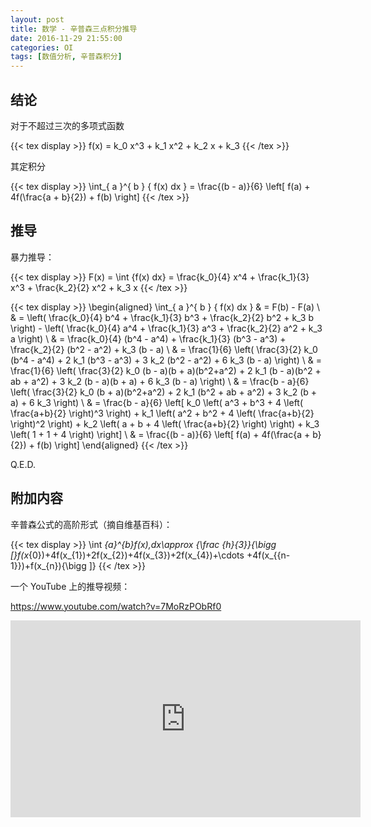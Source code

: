 ```yaml
---
layout: post
title: 数学 - 辛普森三点积分推导
date: 2016-11-29 21:55:00
categories: OI
tags: [数值分析, 辛普森积分]
---
```


## 结论

对于不超过三次的多项式函数

{{< tex display >}} f(x) = k_0 x^3 + k_1 x^2 + k_2 x + k_3 {{< /tex >}}

其定积分

{{< tex display >}} \int_{ a }^{ b } { f(x) dx } = \frac{(b - a)}{6} \left[ f(a) + 4f(\frac{a + b}{2}) + f(b) \right]  {{< /tex >}}

## 推导

暴力推导：

{{< tex display >}} F(x) = \int {f(x) dx} = \frac{k_0}{4} x^4 + \frac{k_1}{3} x^3 + \frac{k_2}{2} x^2 + k_3 x {{< /tex >}}

{{< tex display >}}
\begin{aligned}
    \int_{ a }^{ b } { f(x) dx }
    & = F(b) - F(a) \\
    & = \left( \frac{k_0}{4} b^4 + \frac{k_1}{3} b^3 + \frac{k_2}{2} b^2 + k_3 b \right) - \left( \frac{k_0}{4} a^4 + \frac{k_1}{3} a^3 + \frac{k_2}{2} a^2 + k_3 a \right) \\
    & = \frac{k_0}{4} (b^4 - a^4) + \frac{k_1}{3} (b^3 - a^3) + \frac{k_2}{2} (b^2 - a^2) + k_3 (b - a) \\
    & = \frac{1}{6} \left( \frac{3}{2} k_0 (b^4 - a^4) + 2 k_1 (b^3 - a^3) + 3 k_2 (b^2 - a^2) +  6 k_3 (b - a) \right) \\
    & = \frac{1}{6} \left( \frac{3}{2} k_0 (b - a)(b + a)(b^2+a^2) + 2 k_1 (b - a)(b^2 + ab + a^2) + 3 k_2 (b - a)(b + a) + 6 k_3 (b - a) \right) \\
    & = \frac{b - a}{6} \left( \frac{3}{2} k_0 (b + a)(b^2+a^2) + 2 k_1 (b^2 + ab + a^2) + 3 k_2 (b + a) + 6 k_3 \right) \\
    & = \frac{b - a}{6} \left[
        k_0 \left( a^3 + b^3 + 4 \left( \frac{a+b}{2} \right)^3 \right) +
        k_1 \left( a^2 + b^2 + 4 \left( \frac{a+b}{2} \right)^2 \right) +
        k_2 \left(  a  +  b  + 4 \left( \frac{a+b}{2} \right) \right) +
        k_3 \left(  1  +  1  + 4 \right)
    \right] \\
    & = \frac{(b - a)}{6} \left[ f(a) + 4f(\frac{a + b}{2}) + f(b) \right]
\end{aligned}
{{< /tex >}}

Q.E.D.

## 附加内容
辛普森公式的高阶形式（摘自维基百科）：

{{< tex display >}} \int _{a}^{b}f(x)\,dx\approx {\frac  {h}{3}}{\bigg [}f(x_{0})+4f(x_{1})+2f(x_{2})+4f(x_{3})+2f(x_{4})+\cdots +4f(x_{{n-1}})+f(x_{n}){\bigg ]} {{< /tex >}}

一个 YouTube 上的推导视频：

https://www.youtube.com/watch?v=7MoRzPObRf0

<iframe width="560" height="315" src="https://www.youtube.com/embed/7MoRzPObRf0"
frameborder="0" allowfullscreen></iframe>
